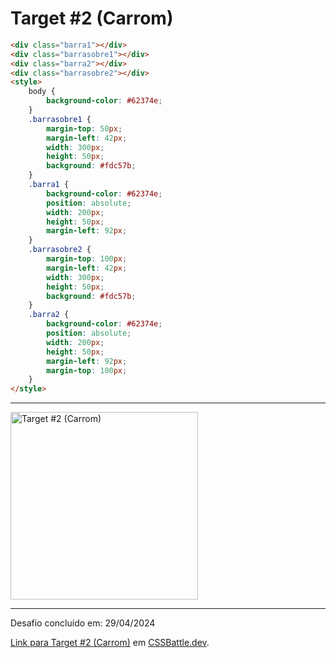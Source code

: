 # Target #2 (Carrom)

```HTML
<div class="barra1"></div>
<div class="barrasobre1"></div>
<div class="barra2"></div>
<div class="barrasobre2"></div>
<style>
    body {
        background-color: #62374e;
    }
    .barrasobre1 {
        margin-top: 50px;
        margin-left: 42px;
        width: 300px;
        height: 50px;
        background: #fdc57b;
    }
    .barra1 {
        background-color: #62374e;
        position: absolute;
        width: 200px;
        height: 50px;
        margin-left: 92px;
    }
    .barrasobre2 {
        margin-top: 100px;
        margin-left: 42px;
        width: 300px;
        height: 50px;
        background: #fdc57b;
    }
    .barra2 {
        background-color: #62374e;
        position: absolute;
        width: 200px;
        height: 50px;
        margin-left: 92px;
        margin-top: 100px;
    }
</style>
```

---
<img src="https://cssbattle.dev/targets/2.png" title="Target #2 (Carrom)" width="300px">

---

Desafio concluído em: 29/04/2024

[Link para Target #2 (Carrom)](https://cssbattle.dev/play/2) em [CSSBattle.dev](https://cssbattle.dev/).